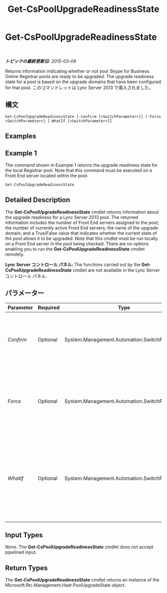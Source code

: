 ﻿---
title: Get-CsPoolUpgradeReadinessState
TOCTitle: Get-CsPoolUpgradeReadinessState
ms:assetid: 127c718e-8949-4bcd-b954-5182b8730820
ms:mtpsurl: https://technet.microsoft.com/ja-jp/library/JJ204689(v=OCS.15)
ms:contentKeyID: 48271322
ms.date: 05/19/2016
mtps_version: v=OCS.15
ms.translationtype: HT
---

# Get-CsPoolUpgradeReadinessState

 

_**トピックの最終更新日:** 2015-03-09_

Returns information indicating whether or not your Skype for Business Online Registrar pools are ready to be upgraded. The upgrade readiness state for a pool is based on the upgrade domains that have been configured for that pool. このコマンドレットは Lync Server 2013 で導入されました。

## 構文

    Get-CsPoolUpgradeReadinessState [-Confirm [<SwitchParameter>]] [-Force <SwitchParameter>] [-WhatIf [<SwitchParameter>]]

## Examples

## Example 1

The command shown in Example 1 returns the upgrade readiness state for the local Registrar pool. Note that this command must be executed on a Front End server located within the pool.

    Get-CsPoolUpgradeReadinessState

## Detailed Description

The **Get-CsPoolUpgradeReadinessState** cmdlet returns information about the upgrade readiness for a Lync Server 2013 pool. The returned information includes the number of Front End servers assigned to the pool; the number of currently active Front End servers; the name of the upgrade domain; and a True/False value that indicates whether the current state of the pool allows it to be upgraded. Note that this cmdlet must be run locally on a Front End server in the pool being checked. There are no options enabling you to run the **Get-CsPoolUpgradeReadinessState** cmdlet remotely.

**Lync Server コントロール パネル:** The functions carried out by the **Get-CsPoolUpgradeReadinessState** cmdlet are not available in the Lync Server コントロール パネル.

## パラメーター


<table>
<colgroup>
<col style="width: 25%" />
<col style="width: 25%" />
<col style="width: 25%" />
<col style="width: 25%" />
</colgroup>
<thead>
<tr class="header">
<th>Parameter</th>
<th>Required</th>
<th>Type</th>
<th>Description</th>
</tr>
</thead>
<tbody>
<tr class="odd">
<td><p><em>Confirm</em></p></td>
<td><p>Optional</p></td>
<td><p>System.Management.Automation.SwitchParameter</p></td>
<td><p>Prompts you for confirmation before executing the command.</p></td>
</tr>
<tr class="even">
<td><p><em>Force</em></p></td>
<td><p>Optional</p></td>
<td><p>System.Management.Automation.SwitchParameter</p></td>
<td><p>Suppresses the display of any non-fatal error message that might occur when running the command.</p></td>
</tr>
<tr class="odd">
<td><p><em>WhatIf</em></p></td>
<td><p>Optional</p></td>
<td><p>System.Management.Automation.SwitchParameter</p></td>
<td><p>Describes what would happen if you executed the command without actually executing the command.</p></td>
</tr>
</tbody>
</table>


## Input Types

None. The **Get-CsPoolUpgradeReadinessState** cmdlet does not accept pipelined input.

## Return Types

The **Get-CsPoolUpgradeReadinessState** cmdlet returns an instance of the Microsoft.Rtc.Management.Hadr.PoolUpgradeState object.

